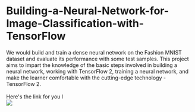 # Building-a-Neural-Network-for-Image-Classification-with-TensorFlow
We would build and train a dense neural network on the Fashion MNIST dataset and evaluate its performance with some test samples. This project aims to impart the knowledge of the basic steps involved in building a neural network, working with TensorFlow 2, training a neural network, and make the learner comfortable with the cutting-edge technology - TensorFlow 2.
<br><br>Here's the link for you l<br>
<a href="https://cloudxlab.com/certificate/R6DDC4/"> <img src="https://github.com/Ankangh-651/Building-a-Neural-Network-for-Image-Classification-with-TensorFlow/blob/main/tensorflow.jpg"> </a>
